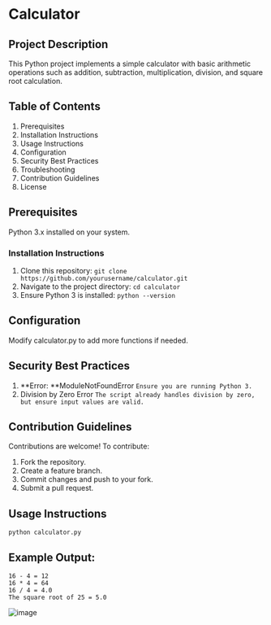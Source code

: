 # Calculator

## Project Description
This Python project implements a simple calculator with basic arithmetic operations such as addition, subtraction, multiplication, division, and square root calculation.

## Table of Contents

1. Prerequisites
2. Installation Instructions
3. Usage Instructions
4. Configuration
5. Security Best Practices
6. Troubleshooting
7. Contribution Guidelines
8. License

## Prerequisites
Python 3.x installed on your system.

### Installation Instructions

1. Clone this repository:
   ``` git clone https://github.com/yourusername/calculator.git ```
2. Navigate to the project directory:
   ``` cd calculator ```
3. Ensure Python 3 is installed:
   ``` python --version ```

## Configuration
Modify calculator.py to add more functions if needed.

## Security Best Practices
1. **Error: **ModuleNotFoundError
  ``` Ensure you are running Python 3. ```
2. Division by Zero Error
  ``` The script already handles division by zero, but ensure input values are valid. ```

## Contribution Guidelines

Contributions are welcome! To contribute:

1. Fork the repository.
2. Create a feature branch.
3. Commit changes and push to your fork.
4. Submit a pull request.

## Usage Instructions
  ``` python calculator.py ```

## Example Output:

``` 16 + 4 = 20
16 - 4 = 12
16 * 4 = 64
16 / 4 = 4.0
The square root of 25 = 5.0
```


![image](https://github.com/user-attachments/assets/a4371f35-72fc-47dd-a902-7fbc3ecac3b7)

